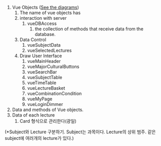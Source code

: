 

1. Vue Objects ([See the diagrams](./Diagrams-Vue-Objects-Front))
   1. The name of vue objects has 
   2. interaction with server
      1. vueDBAccess
         1. the collection of methods that receive data from the database.
   3. Data Control
      1. vueSubjectData
      2. vueSelectedLectures
   4. Draw User Interface
      1. vueMainHeader
      2. vueMajorCulturalButtons
      3. vueSearchBar
      4. vueSubjectTable
      5. vueTimeTable
      6. vueLectureBasket
      7. vueCombinationCondition
      8. vueMyPage
      9. vueLoginDimmer
2. Data and methods of Vue objects.
3. Data of each lecture
   1. Card 형식으로 관리한다(광일)



(*Subject와 Lecture 구분하기. Subject는 과목이다. Lecture의 상위 범주. 같은 subject에 여러개의 lecture가 있다.)